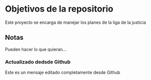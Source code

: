 # Objetivos de la repositorio

Este proyecto se encarga de manejar los planes de la liga de la justicia


## Notas
Pueden hacer lo que quieran...


### Actualizado dedsde Github
Este es un mensaje editado completamente desde Github
